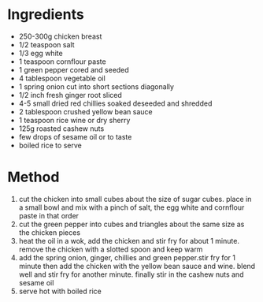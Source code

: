 # Ingredients

-   250-300g chicken breast
-   1/2 teaspoon salt
-   1/3 egg white
-   1 teaspoon cornflour paste
-   1 green pepper cored and seeded
-   4 tablespoon vegetable oil
-   1 spring onion cut into short sections diagonally
-   1/2 inch fresh ginger root sliced
-   4-5 small dried red chillies soaked deseeded and shredded
-   2 tablespoon crushed yellow bean sauce
-   1 teaspoon rice wine or dry sherry
-   125g roasted cashew nuts
-   few drops of sesame oil or to taste
-   boiled rice to serve

# Method

1.  cut the chicken into small cubes about the size of sugar cubes. place in a small bowl and mix with a pinch of salt, the egg white and cornflour paste in that order
2.  cut the green pepper into cubes and triangles about the same size as the chicken pieces
3.  heat the oil in a wok, add the chicken and stir fry for about 1 minute. remove the chicken with a slotted spoon and keep warm
4.  add the spring onion, ginger, chillies and green pepper.stir fry for 1 minute then add the chicken with the yellow bean sauce and wine. blend well and stir fry for another minute. finally stir in the cashew nuts and sesame oil
5.  serve hot with boiled rice

